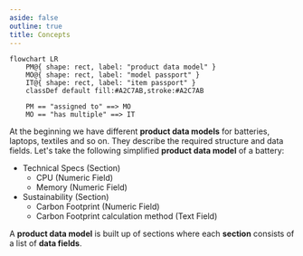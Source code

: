 ```yaml
---
aside: false
outline: true
title: Concepts
---
```

```mermaid
flowchart LR
    PM@{ shape: rect, label: "product data model" }
    MO@{ shape: rect, label: "model passport" }
    IT@{ shape: rect, label: "item passport" }
    classDef default fill:#A2C7AB,stroke:#A2C7AB
    
    PM == "assigned to" ==> MO
    MO == "has multiple" ==> IT
```
At the beginning we have different **product data models** for batteries, laptops, textiles and so on.
They describe the required structure and data fields.
Let's take the following simplified **product data model** of a battery:

* Technical Specs (Section)
    * CPU (Numeric Field)
    * Memory (Numeric Field)
* Sustainability (Section)
    * Carbon Footprint (Numeric Field)
    * Carbon Footprint calculation method (Text Field)

A **product data model** is built up of sections where each **section** consists of a list of **data fields**.
